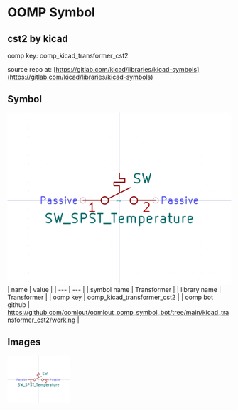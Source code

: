 # OOMP Symbol  
## cst2  by kicad  
  
oomp key: oomp_kicad_transformer_cst2  
  
source repo at: [https://gitlab.com/kicad/libraries/kicad-symbols](https://gitlab.com/kicad/libraries/kicad-symbols)  
## Symbol  
  
[![working.png](working_600.png)](working.png)  
| name | value | 
| --- | --- | 
| symbol name | Transformer | 
| library name | Transformer | 
| oomp key | oomp_kicad_transformer_cst2 | 
| oomp bot github | https://github.com/oomlout/oomlout_oomp_symbol_bot/tree/main/kicad_transformer_cst2/working | 
## Images  
  
[![working.png](working_140.png)](working.png)  
